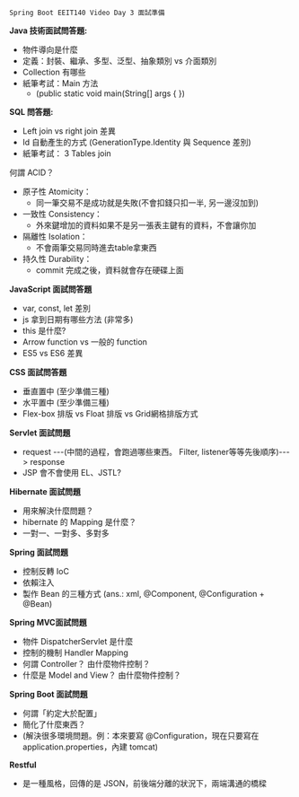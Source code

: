 `Spring Boot EEIT140 Video Day 3 面試準備`

**Java 技術面試問答題:**

+ 物件導向是什麼
+ 定義：封裝、繼承、多型、泛型、抽象類別 vs 介面類別
+ Collection 有哪些
+ 紙筆考試：Main 方法
    + (public static void main(String[] args { })

**SQL 問答題:**

+ Left join vs right join 差異
+ Id 自動產生的方式 (GenerationType.Identity 與 Sequence 差別)
+ 紙筆考試： 3 Tables join

何謂 ACID？

+ 原子性 Atomicity：
    + 同一筆交易不是成功就是失敗(不會扣錢只扣一半, 另一邊沒加到)
+ 一致性 Consistency：
    + 外來鍵增加的資料如果不是另一張表主鍵有的資料，不會讓你加
+ 隔離性 Isolation：
    + 不會兩筆交易同時進去table拿東西
+ 持久性 Durability：
    + commit 完成之後，資料就會存在硬碟上面

**JavaScript 面試問答題**
+ var, const, let 差別
+ js 拿到日期有哪些方法 (非常多)
+ this 是什麼?
+ Arrow function vs 一般的 function 
+ ES5 vs ES6 差異

**CSS 面試問答題**
+ 垂直置中 (至少準備三種)
+ 水平置中 (至少準備三種)
+ Flex-box 排版 vs Float 排版 vs Grid網格排版方式

**Servlet 面試問題**
+ request ---(中間的過程，會跑過哪些東西。 Filter, listener等等先後順序)--->  response 
+ JSP 會不會使用 EL、JSTL?

**Hibernate 面試問題**
+ 用來解決什麼問題？
+ hibernate 的 Mapping 是什麼？
+ 一對一、一對多、多對多

**Spring 面試問題**
+ 控制反轉 IoC
+ 依賴注入
+ 製作 Bean 的三種方式 (ans.: xml, @Component, @Configuration + @Bean)

**Spring MVC面試問題**
+ 物件 DispatcherServlet 是什麼
+ 控制的機制 Handler Mapping 
+ 何謂 Controller？ 由什麼物件控制？
+ 什麼是 Model and View？ 由什麼物件控制？

**Spring Boot 面試問題**
+ 何謂「約定大於配置」
+ 簡化了什麼東西？
+ (解決很多環境問題。例：本來要寫 @Configuration，現在只要寫在 application.properties，內建 tomcat)

**Restful**
+ 是一種風格，回傳的是 JSON，前後端分離的狀況下，兩端溝通的橋樑


